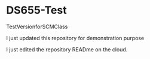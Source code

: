 # DS655-Test
TestVersionforSCMClass

I just updated this repository for demonstration purpose

I just edited the repository READme on the cloud. 
